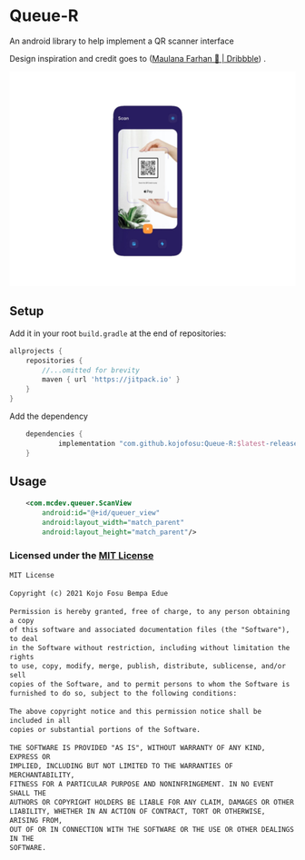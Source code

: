 # Queue-R
An android library to help implement a QR scanner interface

Design inspiration and credit goes to ([Maulana Farhan 🐣 | Dribbble](https://dribbble.com/maulanafaa)) .

![image](resources/inspired_image.jpg)



## Setup

Add it in your root `build.gradle` at the end of repositories:

```groovy
allprojects {
    repositories {
        //...omitted for brevity
        maven { url 'https://jitpack.io' }
    }
}
```



Add the dependency

```groovy
	dependencies {
	        implementation "com.github.kojofosu:Queue-R:$latest-release"
	}
```



## Usage

```xml
    <com.mcdev.queuer.ScanView
        android:id="@+id/queuer_view"
        android:layout_width="match_parent"
        android:layout_height="match_parent"/>

```



### Licensed under the [MIT License](LICENSE)

```
MIT License

Copyright (c) 2021 Kojo Fosu Bempa Edue

Permission is hereby granted, free of charge, to any person obtaining a copy
of this software and associated documentation files (the "Software"), to deal
in the Software without restriction, including without limitation the rights
to use, copy, modify, merge, publish, distribute, sublicense, and/or sell
copies of the Software, and to permit persons to whom the Software is
furnished to do so, subject to the following conditions:

The above copyright notice and this permission notice shall be included in all
copies or substantial portions of the Software.

THE SOFTWARE IS PROVIDED "AS IS", WITHOUT WARRANTY OF ANY KIND, EXPRESS OR
IMPLIED, INCLUDING BUT NOT LIMITED TO THE WARRANTIES OF MERCHANTABILITY,
FITNESS FOR A PARTICULAR PURPOSE AND NONINFRINGEMENT. IN NO EVENT SHALL THE
AUTHORS OR COPYRIGHT HOLDERS BE LIABLE FOR ANY CLAIM, DAMAGES OR OTHER
LIABILITY, WHETHER IN AN ACTION OF CONTRACT, TORT OR OTHERWISE, ARISING FROM,
OUT OF OR IN CONNECTION WITH THE SOFTWARE OR THE USE OR OTHER DEALINGS IN THE
SOFTWARE.
```

